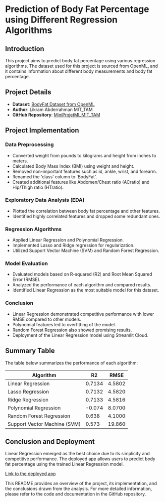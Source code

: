 # Prediction of Body Fat Percentage using Different Regression Algorithms

## Introduction
This project aims to predict body fat percentage using various regression algorithms. The dataset used for this project is sourced from OpenML, and it contains information about different body measurements and body fat percentage.

## Project Details
- **Dataset**: [BodyFat Dataset from OpenML](https://openml.org/search?type=data&status=active&id=560&sort=runs)
- **Author**: Likram Abderrahman MIT_TAM
- **GitHub Repository**: [MiniProjetMl_MIT_TAM](https://github.com/abderrahmanlkakasoyalk/MiniProjetMl_MIT_TAM)

## Project Implementation

### Data Preprocessing
- Converted weight from pounds to kilograms and height from inches to meters.
- Calculated Body Mass Index (BMI) using weight and height.
- Removed non-important features such as id, ankle, wrist, and forearm.
- Renamed the 'class' column to 'BodyFat'.
- Created additional features like Abdomen/Chest ratio (ACratio) and Hip/Thigh ratio (HTratio).

### Exploratory Data Analysis (EDA)
- Plotted the correlation between body fat percentage and other features.
- Identified highly correlated features and dropped some redundant ones.

### Regression Algorithms
- Applied Linear Regression and Polynomial Regression.
- Implemented Lasso and Ridge regression for regularization.
- Utilized Support Vector Machine (SVM) and Random Forest Regression.

### Model Evaluation
- Evaluated models based on R-squared (R2) and Root Mean Squared Error (RMSE).
- Analyzed the performance of each algorithm and compared results.
- Identified Linear Regression as the most suitable model for this dataset.

### Conclusion
- Linear Regression demonstrated competitive performance with lower RMSE compared to other models.
- Polynomial features led to overfitting of the model.
- Random Forest Regression also showed promising results.
- Deployment of the Linear Regression model using Streamlit Cloud.

## Summary Table
The table below summarizes the performance of each algorithm:

| Algorithm                   | R2            | RMSE  |
|-----------------------------|---------------|-------|
| Linear Regression           | 0.7134        | 4.5802|
| Lasso Regression            | 0.7132        | 4.5820|
| Ridge Regression            | 0.7133        | 4.5816|
| Polynomial Regression       | -0.074        | 8.0700|
| Random Forest Regression    | 0.638         | 4.1000|
| Support Vector Machine (SVM)| 0.573         | 19.860|

## Conclusion and Deployment
Linear Regression emerged as the best choice due to its simplicity and competitive performance. The deployed app allows users to predict body fat percentage using the trained Linear Regression model.

[Link to the deployed app](https://bodyfat--proj-mit-tam.streamlit.app/?embed_options=dark_theme,show_colored_line,show_footer)

This README provides an overview of the project, its implementation, and the conclusions drawn from the analysis. For more detailed information, please refer to the code and documentation in the GitHub repository.
